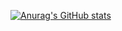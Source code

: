 [![Anurag's GitHub stats](https://github-readme-stats.vercel.app/api?username=Amin-Eb)](https://github.com/anuraghazra/github-readme-stats)
